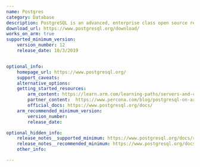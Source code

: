 ```yaml
---
name: Postgres
category: Database
description: PostgreSQL is an advanced, enterprise class open source relational database that supports both SQL (relational) and JSON (non-relational) querying.
download_url: https://www.postgresql.org/download/
works_on_arm: true
supported_minimum_version:
    version_number: 12
    release_date: 10/3/2019


optional_info:
    homepage_url: https://www.postgresql.org/
    support_caveats: 
    alternative_options: 
    getting_started_resources: 
        arm_content: https://learn.arm.com/learning-paths/servers-and-cloud-computing/postgresql/install_postgresql/
        partner_content:  https://www.percona.com/blog/postgresql-on-arm-based-aws-ec2-instances-is-it-any-good/
        official_docs: https://www.postgresql.org/docs/
    arm_recommended_minimum_version:
        version_number: 
        release_date:

optional_hidden_info:
    release_notes__supported_minimum: https://www.postgresql.org/docs/release/12.0/
    release_notes__recommended_minimum: https://www.postgresql.org/docs/release/15.0/
    other_info: 

---
```

